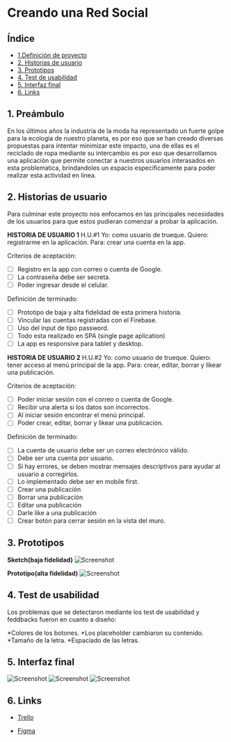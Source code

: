 # Creando una Red Social

## Índice

* [1.Definición de proyecto](#1-definición-de-proyecto)
* [2. Historias de usuario](#2-historias-de-usuario)
* [3. Prototipos](#3-prototipos)
* [4. Test de usabilidad](#4-test-de-usabilidad)
* [5. Interfaz final](#5-Interfaz-final)
* [6. Links](#6-links)

## 1. Preámbulo
En los últimos años la industria de la moda ha representado un fuerte golpe para la ecología de nuestro planeta, es por eso que se han creado diversas propuestas para intentar minimizar este impacto, una de ellas es el reciclado de ropa mediante su intercambio es por eso que desarrollamos una aplicación que permite conectar a nuestros usuarios interasados en esta problematica, brindandoles un espacio específicamente para poder realizar esta actividad en línea.

## 2. Historias de usuario
Para culminar este proyecto nos enfocamos en las principales necesidades de los usuarios para que estos pudieran comenzar a probar la aplicación.

**HISTORIA DE USUARIO 1**
H.U.#1 Yo: como usuario de trueque. Quiero: registrarme en la aplicación. Para: crear una cuenta en la app.

Criterios de aceptación:
- [ ] Registro en la app con correo o cuenta de Google.
- [ ] La contraseña debe ser secreta.
- [ ] Poder ingresar desde el celular.

Definición de terminado:
- [ ] Prototipo de baja y alta fidelidad de esta primera historia.
- [ ] Vincular las cuentas registradas con el Firebase.
- [ ] Uso del input de tipo password.
- [ ] Todo esta realizado en SPA (single page aplication)
- [ ] La app es responsive para tablet y desktop.

**HISTORIA DE USUARIO 2**
H.U.#2 Yo: como usuario de trueque. Quiero: tener acceso al menú principal de la app. Para: crear, editar, borrar y likear una publicación.

Criterios de aceptación:
- [ ] Poder iniciar sesión con el correo o cuenta de Google.
- [ ] Recibir una alerta si los datos son incorrectos.
- [ ] Al iniciar sesión encontrar el menú principal.
- [ ] Poder crear, editar, borrar y likear una publicación.

Definición de terminado:
- [ ] La cuenta de usuario debe ser un correo electrónico válido.
- [ ] Debe ser una cuenta por usuario.
- [ ] Si hay errores, se deben mostrar mensajes descriptivos para ayudar al usuario a corregirlos.
- [ ] Lo implementado debe ser en mobile first.
- [ ] Crear una publicación
- [ ] Borrar una publicación
- [ ] Editar una publicación
- [ ] Darle like a una publicación
- [ ] Crear botón para cerrar sesión en la vista del muro.

## 3. Prototipos

**Sketch(baja fidelidad)**
![Screenshot](./prototipo-baja-fidelidad.png)

**Prototipo(alta fidelidad)**
![Screenshot](./prototipo-alta-fidelidad.png)

## 4. Test de usabilidad
Los problemas que se detectaron mediante los test de usabilidad y feddbacks fueron en cuanto a diseño:

*Colores de los botones.
*Los placeholder cambiaron su contenido.
*Tamaño de la letra.
*Espaciado de las letras.

## 5. Interfaz final
![Screenshot](./pf.register.png)
![Screenshot](./pf.login.png)
![Screenshot](./pf.wall.png)

## 6. Links

* [ Trello ](https://trello.com/b/3jxYs1zJ/red-social)

* [ Figma ](https://www.figma.com/file/Rn2atLBKgvIH16Tu6ufbW2/RED-SOCIAL?node-id=16%3A23)


